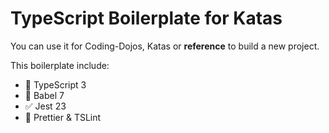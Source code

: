 # TypeScript Boilerplate for Katas

You can use it for Coding-Dojos, Katas or **reference** to build a new project.

This boilerplate include:

* 💬 TypeScript 3
* 📙 Babel 7
* ✅ Jest 23
* 💅 Prettier & TSLint
